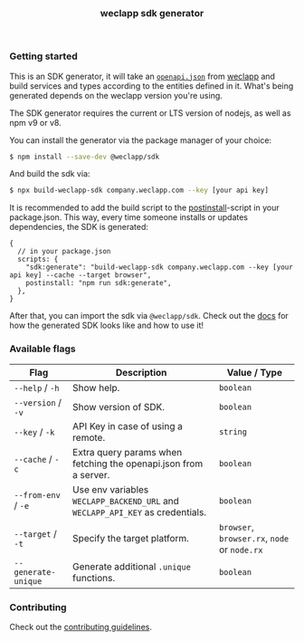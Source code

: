 <br/>

<div align="center">
    <h3>weclapp sdk generator</h3>
</div>

<br/>

### Getting started

This is an SDK generator, it will take an [`openapi.json`](https://swagger.io/specification/) from [weclapp](https://weclapp.com/) and build services and types according to the entities defined in it.
What's being generated depends on the weclapp version you're using.

The SDK generator requires the current or LTS version of nodejs, as well as npm v9 or v8.

You can install the generator via the package manager of your choice:

```sh
$ npm install --save-dev @weclapp/sdk
```

And build the sdk via:

```sh
$ npx build-weclapp-sdk company.weclapp.com --key [your api key]
```

It is recommended to add the build script to the [postinstall](https://docs.npmjs.com/cli/v9/using-npm/scripts#life-cycle-operation-order)-script in your package.json.
This way, every time someone installs or updates dependencies, the SDK is generated:

```json5
{
  // in your package.json
  scripts: {
    "sdk:generate": "build-weclapp-sdk company.weclapp.com --key [your api key] --cache --target browser",
    postinstall: "npm run sdk:generate",
  },
}
```

After that, you can import the sdk via `@weclapp/sdk`.
Check out the [docs](docs) for how the generated SDK looks like and how to use it!

### Available flags

| Flag                | Description                                                                   | Value / Type                                 |
| ------------------- | ----------------------------------------------------------------------------- | -------------------------------------------- |
| `--help` / `-h`     | Show help.                                                                    | `boolean`                                    |
| `--version` / `-v`  | Show version of SDK.                                                          | `boolean`                                    |
| `--key` / `-k`      | API Key in case of using a remote.                                            | `string`                                     |
| `--cache` / `-c`    | Extra query params when fetching the openapi.json from a server.              | `boolean`                                    |
| `--from-env` / `-e` | Use env variables `WECLAPP_BACKEND_URL` and `WECLAPP_API_KEY` as credentials. | `boolean`                                    |
| `--target` / `-t`   | Specify the target platform.                                                  | `browser`, `browser.rx`, `node` or `node.rx` |
| `--generate-unique` | Generate additional `.unique` functions.                                      | `boolean`                                    |

### Contributing

Check out the [contributing guidelines](.github/CONTRIBUTING.md).
